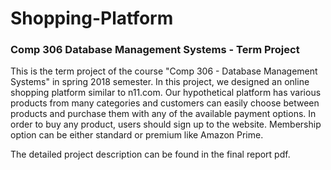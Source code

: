 # Shopping-Platform
### Comp 306 Database Management Systems - Term Project

This is the term project of the course "Comp 306 - Database Management Systems" in spring 2018 semester. In this project, we designed an online shopping platform similar to n11.com. Our hypothetical platform has various products from many categories and customers can easily choose between products and purchase them with any of the available payment options. In order to buy any product, users should sign up to the website. Membership option can be either standard or premium like Amazon Prime.

The detailed project description can be found in the final report pdf.
